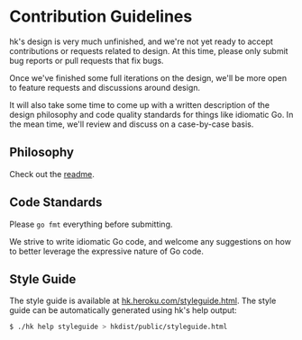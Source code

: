 # Contribution Guidelines

hk's design is very much unfinished, and we're not yet ready to accept
contributions or requests related to design. At this time, please only submit
bug reports or pull requests that fix bugs.

Once we've finished some full iterations on the design, we'll be more open to
feature requests and discussions around design.

It will also take some time to come up with a written description of the design
philosophy and code quality standards for things like idiomatic Go. In the mean
time, we'll review and discuss on a case-by-case basis.

## Philosophy

Check out the [readme](https://github.com/heroku/hk/blob/master/README.md#motivation).

## Code Standards

Please `go fmt` everything before submitting.

We strive to write idiomatic Go code, and welcome any suggestions on how to
better leverage the expressive nature of Go code.

## Style Guide

The style guide is available at [hk.heroku.com/styleguide.html][styleguide]. The
style guide can be automatically generated using hk's help output:

```bash
$ ./hk help styleguide > hkdist/public/styleguide.html
```

[styleguide]: https://hk.heroku.com/styleguide.html
